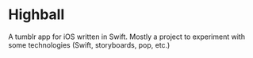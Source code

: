 Highball
========

A tumblr app for iOS written in Swift. Mostly a project to experiment with some technologies (Swift, storyboards, pop, etc.)
